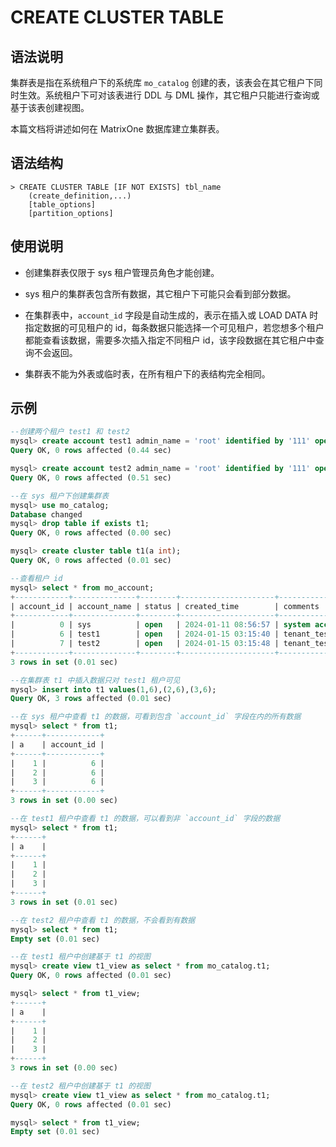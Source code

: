# **CREATE CLUSTER TABLE**

## **语法说明**

集群表是指在系统租户下的系统库 `mo_catalog` 创建的表，该表会在其它租户下同时生效。系统租户下可对该表进行 DDL 与 DML 操作，其它租户只能进行查询或基于该表创建视图。

本篇文档将讲述如何在 MatrixOne 数据库建立集群表。

## **语法结构**

```
> CREATE CLUSTER TABLE [IF NOT EXISTS] tbl_name
    (create_definition,...)
    [table_options]
    [partition_options]
```

## **使用说明**

- 创建集群表仅限于 sys 租户管理员角色才能创建。

- sys 租户的集群表包含所有数据，其它租户下可能只会看到部分数据。

- 在集群表中，`account_id` 字段是自动生成的，表示在插入或 LOAD DATA 时指定数据的可见租户的 id，每条数据只能选择一个可见租户，若您想多个租户都能查看该数据，需要多次插入指定不同租户 id，该字段数据在其它租户中查询不会返回。

- 集群表不能为外表或临时表，在所有租户下的表结构完全相同。

## 示例

```sql
--创建两个租户 test1 和 test2
mysql> create account test1 admin_name = 'root' identified by '111' open comment 'tenant_test';
Query OK, 0 rows affected (0.44 sec)

mysql> create account test2 admin_name = 'root' identified by '111' open comment 'tenant_test';
Query OK, 0 rows affected (0.51 sec)

--在 sys 租户下创建集群表
mysql> use mo_catalog;
Database changed
mysql> drop table if exists t1;
Query OK, 0 rows affected (0.00 sec)

mysql> create cluster table t1(a int);
Query OK, 0 rows affected (0.01 sec)

--查看租户 id
mysql> select * from mo_account;
+------------+--------------+--------+---------------------+----------------+---------+----------------+
| account_id | account_name | status | created_time        | comments       | version | suspended_time |
+------------+--------------+--------+---------------------+----------------+---------+----------------+
|          0 | sys          | open   | 2024-01-11 08:56:57 | system account |       1 | NULL           |
|          6 | test1        | open   | 2024-01-15 03:15:40 | tenant_test    |       7 | NULL           |
|          7 | test2        | open   | 2024-01-15 03:15:48 | tenant_test    |       8 | NULL           |
+------------+--------------+--------+---------------------+----------------+---------+----------------+
3 rows in set (0.01 sec)

--在集群表 t1 中插入数据只对 test1 租户可见
mysql> insert into t1 values(1,6),(2,6),(3,6);
Query OK, 3 rows affected (0.01 sec)

--在 sys 租户中查看 t1 的数据，可看到包含 `account_id` 字段在内的所有数据
mysql> select * from t1;
+------+------------+
| a    | account_id |
+------+------------+
|    1 |          6 |
|    2 |          6 |
|    3 |          6 |
+------+------------+
3 rows in set (0.00 sec)

--在 test1 租户中查看 t1 的数据，可以看到非 `account_id` 字段的数据
mysql> select * from t1;
+------+
| a    |
+------+
|    1 |
|    2 |
|    3 |
+------+
3 rows in set (0.01 sec)

--在 test2 租户中查看 t1 的数据，不会看到有数据
mysql> select * from t1;
Empty set (0.01 sec)

--在 test1 租户中创建基于 t1 的视图
mysql> create view t1_view as select * from mo_catalog.t1;
Query OK, 0 rows affected (0.01 sec)

mysql> select * from t1_view;
+------+
| a    |
+------+
|    1 |
|    2 |
|    3 |
+------+
3 rows in set (0.00 sec)

--在 test2 租户中创建基于 t1 的视图
mysql> create view t1_view as select * from mo_catalog.t1;
Query OK, 0 rows affected (0.01 sec)

mysql> select * from t1_view;
Empty set (0.01 sec)
```
